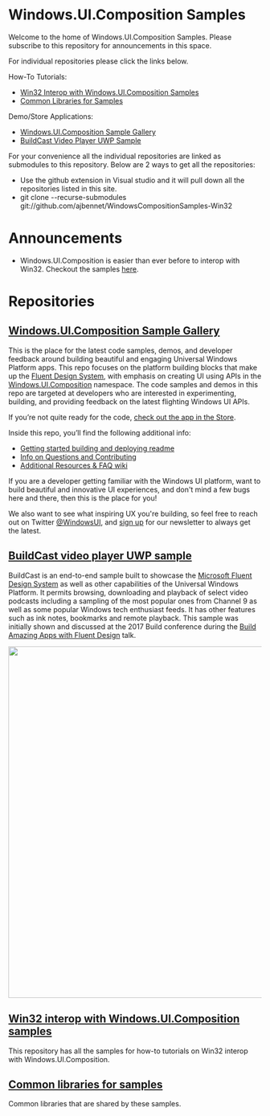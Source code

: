 # Windows.UI.Composition Samples
Welcome to the home of Windows.UI.Composition Samples. Please subscribe to this repository for announcements in this space. 

For individual repositories please click the links below. 

How-To Tutorials:
* [Win32 Interop with Windows.UI.Composition Samples](https://github.com/ajbennet/WindowsCompositionSamples-Win32)
* [Common Libraries for Samples](https://github.com/ajbennet/Common-WUC-Libraries)
  
Demo/Store Applications:
 * [Windows.UI.Composition Sample Gallery](https://github.com/Microsoft/WindowsCompositionSamples)
 * [BuildCast Video Player UWP Sample](https://github.com/Microsoft/BuildCast) 

For your convenience all the individual repositories are linked as submodules to this repository. Below are 2 ways to get all the repositories:

* Use the github extension in Visual studio and it will pull down all the repositories listed in this site. 
* git clone --recurse-submodules git://github.com/ajbennet/WindowsCompositionSamples-Win32

# Announcements

* Windows.UI.Composition is easier than ever before to interop with Win32. Checkout the samples [here](https://github.com/ajbennet/WindowsCompositionSamples-Win32). 

# Repositories

## [Windows.UI.Composition Sample Gallery](https://github.com/Microsoft/WindowsCompositionSamples)
This is the place for the latest code samples, demos, and developer feedback around building beautiful and engaging Universal Windows Platform apps.  This repo focuses on the platform building blocks that make up the [Fluent Design System](https://fluent.microsoft.com/), with emphasis on creating UI using APIs in the [Windows.UI.Composition](https://msdn.microsoft.com/en-us/library/windows/apps/windows.ui.composition.aspx) namespace. The code samples and demos in this repo are targeted at developers who are interested in experimenting, building, and providing feedback on the latest flighting Windows UI APIs.

If you’re not quite ready for the code, [check out the app in the Store](https://www.microsoft.com/store/productId/9N1H8CZHBPXB). 

Inside this repo, you’ll find the following additional info:

* [Getting started building and deploying readme](STARTUP.md)
* [Info on Questions and Contributing](CONTRIBUTING.md)
* [Additional Resources & FAQ wiki](https://github.com/Microsoft/WindowsCompositionSamples/wiki)

If you are a developer getting familiar with the Windows UI platform, want to build beautiful and innovative UI experiences, and don't mind a few bugs here and there, then this is the place for you!

We also want to see what inspiring UX you're building, so feel free to reach out on Twitter [@WindowsUI](https://twitter.com/windowsui), and [sign up](https://t.co/9vNiiBp2yJ) for our newsletter to always get the latest.

## [BuildCast video player UWP sample](https://github.com/Microsoft/BuildCast) 
BuildCast is an end-to-end sample built to showcase the [Microsoft Fluent Design System](https://fluent.microsoft.com/) as well as other capabilities of the Universal Windows Platform. It permits browsing, downloading and playback of select video podcasts including a sampling of the most popular ones from Channel 9 as well as some popular Windows tech enthusiast feeds. It has other features such as ink notes, bookmarks and remote playback. This sample was initially shown and discussed at the 2017 Build conference during the [Build Amazing Apps with Fluent Design](https://channel9.msdn.com/Events/Build/2017/B8034) talk.  

<img src="https://github.com/Microsoft/BuildCast/blob/master/images/buildcast.png" width=700>

## [Win32 interop with Windows.UI.Composition samples](https://github.com/ajbennet/WindowsCompositionSamples-Win32)
This repository has all the samples for how-to tutorials on Win32 interop with Windows.UI.Composition. 

## [Common libraries for samples](https://github.com/ajbennet/Common-WUC-Libraries)
Common libraries that are shared by these samples. 



